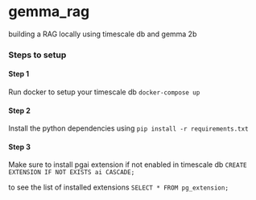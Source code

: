# gemma_rag
building a RAG locally using timescale db and gemma 2b

### Steps to setup

#### Step 1
Run docker to setup your timescale db
`docker-compose up`

#### Step 2
Install the python dependencies using 
`pip install -r requirements.txt`

#### Step 3
Make sure to install pgai extension if not enabled in timescale db
`CREATE EXTENSION IF NOT EXISTS ai CASCADE;`

to see the list of installed extensions 
`SELECT * FROM pg_extension;`